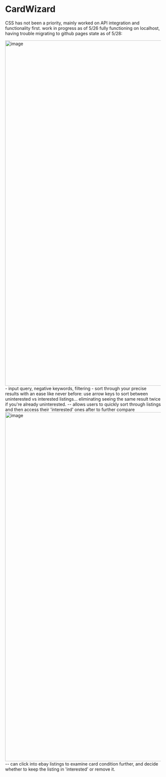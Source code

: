 # CardWizard
CSS has not been a priority, mainly worked on API integration and functionality first.
work in progress as of 5/26 fully functioning on localhost, having trouble migrating to github pages
state as of 5/28:

<img width="1113" alt="image" src="https://github.com/cklos1/TheCardWizard/assets/127165320/a0931251-f198-4117-9e86-8194ba02b6a1">
- input query, negative keywords, filtering
- sort through your precise results with an ease like never before: use arrow keys to sort between uninterested vs interested listings... eliminating seeing the same result twice if you're already uninterested. 
-- allows users to quickly sort through listings and then access their 'interested' ones after to further compare

<img width="1125" alt="image" src="https://github.com/cklos1/TheCardWizard/assets/127165320/9b9aa155-11b5-4a41-abf3-4e8b2bf7a0e1">
-- can click into ebay listings to examine card condition further, and decide whether to keep the listing in 'interested' or remove it.

